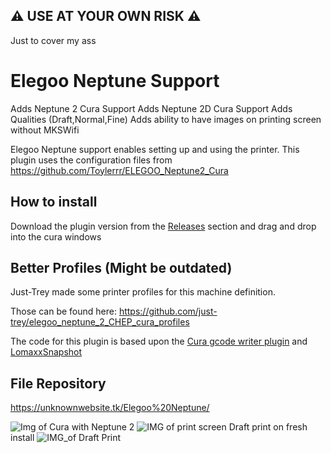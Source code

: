 ## :warning: USE AT YOUR OWN RISK :warning:
Just to cover my ass

# Elegoo Neptune Support
 Adds Neptune 2 Cura Support
 Adds Neptune 2D Cura Support
 Adds Qualities (Draft,Normal,Fine)
 Adds ability to have images on printing screen without MKSWifi

Elegoo Neptune support enables setting up and using the printer. This plugin uses the configuration files from https://github.com/Toylerrr/ELEGOO_Neptune2_Cura

## How to install
Download the plugin version from the [Releases](https://github.com/Toylerrr/Elegoo-Neptune-Support/releases) section and drag and drop into the cura windows

## Better Profiles (Might be outdated)
Just-Trey made some printer profiles for this machine definition. 

Those can be found here: https://github.com/just-trey/elegoo_neptune_2_CHEP_cura_profiles

The code for this plugin is based upon the [Cura gcode writer plugin](https://github.com/Ultimaker/Cura/tree/master/plugins/GCodeWriter) and [LomaxxSnapshot](https://github.com/daniel-kukiela/LotmaxxSnapshot)

## File Repository
https://unknownwebsite.tk/Elegoo%20Neptune/

![Img of Cura with Neptune 2](https://i.imgur.com/2yjM7Hl.png) 
![IMG of print screen](https://user-images.githubusercontent.com/4400902/152912024-31493690-922a-40b0-9878-f5cd1cc2af5b.jpg)
Draft print on fresh install
![IMG_of Draft Print](https://user-images.githubusercontent.com/4400902/152912520-c3bbf4e9-0433-4bba-bb0a-81545ae5eb0f.jpg)
